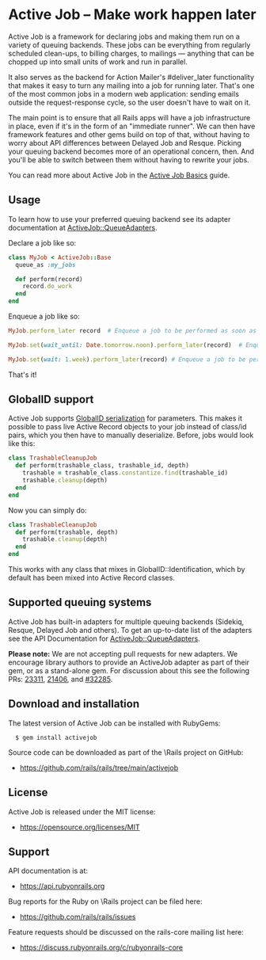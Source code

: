 # Active Job – Make work happen later

Active Job is a framework for declaring jobs and making them run on a variety
of queuing backends. These jobs can be everything from regularly scheduled
clean-ups, to billing charges, to mailings — anything that can be chopped up into
small units of work and run in parallel.

It also serves as the backend for Action Mailer's #deliver_later functionality
that makes it easy to turn any mailing into a job for running later. That's
one of the most common jobs in a modern web application: sending emails outside
the request-response cycle, so the user doesn't have to wait on it.

The main point is to ensure that all Rails apps will have a job infrastructure
in place, even if it's in the form of an "immediate runner". We can then have
framework features and other gems build on top of that, without having to worry
about API differences between Delayed Job and Resque. Picking your queuing
backend becomes more of an operational concern, then. And you'll be able to
switch between them without having to rewrite your jobs.

You can read more about Active Job in the [Active Job Basics](https://guides.rubyonrails.org/active_job_basics.html) guide.

## Usage

To learn how to use your preferred queuing backend see its adapter
documentation at
[ActiveJob::QueueAdapters](https://api.rubyonrails.org/classes/ActiveJob/QueueAdapters.html).

Declare a job like so:

```ruby
class MyJob < ActiveJob::Base
  queue_as :my_jobs

  def perform(record)
    record.do_work
  end
end
```

Enqueue a job like so:

```ruby
MyJob.perform_later record  # Enqueue a job to be performed as soon as the queuing system is free.
```

```ruby
MyJob.set(wait_until: Date.tomorrow.noon).perform_later(record)  # Enqueue a job to be performed tomorrow at noon.
```

```ruby
MyJob.set(wait: 1.week).perform_later(record) # Enqueue a job to be performed 1 week from now.
```

That's it!


## GlobalID support

Active Job supports [GlobalID serialization](https://github.com/rails/globalid/) for parameters. This makes it possible
to pass live Active Record objects to your job instead of class/id pairs, which
you then have to manually deserialize. Before, jobs would look like this:

```ruby
class TrashableCleanupJob
  def perform(trashable_class, trashable_id, depth)
    trashable = trashable_class.constantize.find(trashable_id)
    trashable.cleanup(depth)
  end
end
```

Now you can simply do:

```ruby
class TrashableCleanupJob
  def perform(trashable, depth)
    trashable.cleanup(depth)
  end
end
```

This works with any class that mixes in GlobalID::Identification, which
by default has been mixed into Active Record classes.


## Supported queuing systems

Active Job has built-in adapters for multiple queuing backends (Sidekiq,
Resque, Delayed Job and others). To get an up-to-date list of the adapters
see the API Documentation for [ActiveJob::QueueAdapters](https://api.rubyonrails.org/classes/ActiveJob/QueueAdapters.html).

**Please note:** We are not accepting pull requests for new adapters. We
encourage library authors to provide an ActiveJob adapter as part of
their gem, or as a stand-alone gem. For discussion about this see the
following PRs: [23311](https://github.com/rails/rails/issues/23311#issuecomment-176275718),
[21406](https://github.com/rails/rails/pull/21406#issuecomment-138813484), and [#32285](https://github.com/rails/rails/pull/32285).


## Download and installation

The latest version of Active Job can be installed with RubyGems:

```
  $ gem install activejob
```

Source code can be downloaded as part of the \Rails project on GitHub:

* https://github.com/rails/rails/tree/main/activejob


## License

Active Job is released under the MIT license:

* https://opensource.org/licenses/MIT


## Support

API documentation is at:

* https://api.rubyonrails.org

Bug reports for the Ruby on \Rails project can be filed here:

* https://github.com/rails/rails/issues

Feature requests should be discussed on the rails-core mailing list here:

* https://discuss.rubyonrails.org/c/rubyonrails-core
